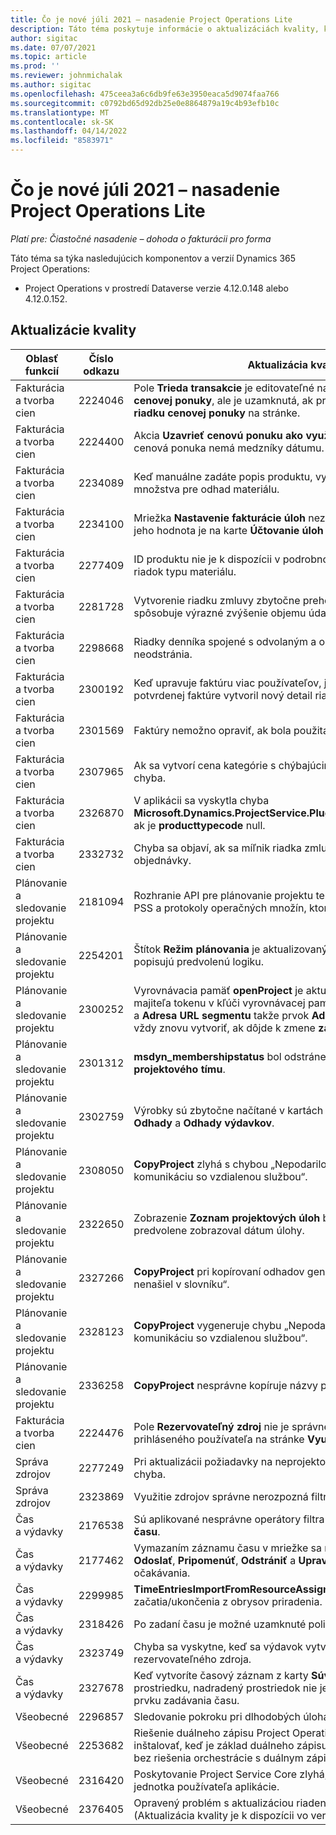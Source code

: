 ```yaml
---
title: Čo je nové júli 2021 – nasadenie Project Operations Lite
description: Táto téma poskytuje informácie o aktualizáciách kvality, ktoré sú k dispozícii vo vydaní nasadenia Project Operations Lite z júla 2021.
author: sigitac
ms.date: 07/07/2021
ms.topic: article
ms.prod: ''
ms.reviewer: johnmichalak
ms.author: sigitac
ms.openlocfilehash: 475ceea3a6c6db9fe63e3950eaca5d9074faa766
ms.sourcegitcommit: c0792bd65d92db25e0e8864879a19c4b93efb10c
ms.translationtype: MT
ms.contentlocale: sk-SK
ms.lasthandoff: 04/14/2022
ms.locfileid: "8583971"
---
```

# <a name="whats-new-july-2021---project-operations-lite-deployment"></a>Čo je nové júli 2021 – nasadenie Project Operations Lite

_Platí pre: Čiastočné nasadenie – dohoda o fakturácii pro forma_

Táto téma sa týka nasledujúcich komponentov a verzií Dynamics 365 Project Operations:

  - Project Operations v prostredí Dataverse verzie 4.12.0.148 alebo 4.12.0.152.

## <a name="quality-updates"></a>Aktualizácie kvality
| **Oblasť funkcií**              | **Číslo odkazu** | **Aktualizácia kvality**                                                                                                                                                                                             |
|-------------------------------|----------------------|----------------------------------------------------------------------------------------------------------------------------------------------------------------------------------------------------------------|
| Fakturácia a tvorba cien           | 2224046              | Pole **Trieda transakcie** je editovateľné na karte **Detaily riadka cenovej ponuky**, ale je uzamknutá, ak pracujete z ponuky **Detaily riadku cenovej ponuky** na stránke.                                                                     |
| Fakturácia a tvorba cien           | 2224400              | Akcia **Uzavrieť cenovú ponuku ako využitú** nemá úspech, ak cenová ponuka nemá medzníky dátumu.                                                                                                                                    |
| Fakturácia a tvorba cien           | 2234089              | Keď manuálne zadáte popis produktu, vymaže sa po zadaní množstva pre odhad materiálu.                                                                                                                         |
| Fakturácia a tvorba cien           | 2234100              | Mriežka **Nastavenie fakturácie úloh** nezahŕňa stĺpec **Materiál** a jeho hodnota je na karte **Účtovanie úloh** projektu.                                                                                                       |
| Fakturácia a tvorba cien           | 2277409              | ID produktu nie je k dispozícii v podrobnostiach riadku zmluvy pre riadok typu materiálu.                                                                                                                                        |
| Fakturácia a tvorba cien           | 2281728              | Vytvorenie riadku zmluvy zbytočne prehodnocuje skutočnosti, čo spôsobuje výrazné zvýšenie objemu údajov, čo ovplyvňuje výkon.                                                                                |
| Fakturácia a tvorba cien           | 2298668              | Riadky denníka spojené s odvolaným a odstráneným výdavkom sa neodstránia.                                                                                                                                     |
| Fakturácia a tvorba cien           | 2300192              | Keď upravuje faktúru viac používateľov, je možné, aby sa na potvrdenej faktúre vytvoril nový detail riadku faktúry.                                                                                   |
| Fakturácia a tvorba cien           | 2301569              | Faktúry nemožno opraviť, ak bola použitá zadržiavacia čiastka \$0.                                                                                                                                        |
| Fakturácia a tvorba cien           | 2307965              | Ak sa vytvorí cena kategórie s chýbajúcimi hodnotami, zobrazí sa chyba.                                                                                                                           |
| Fakturácia a tvorba cien           | 2326870              | V aplikácii sa vyskytla chyba **Microsoft.Dynamics.ProjectService.Plugins.PostInvoiceLineDelete** ak je **producttypecode** null.                                                                            |
| Fakturácia a tvorba cien           | 2332732              | Chyba sa objaví, ak sa míľnik riadka zmluvy vytvorí bez riadku objednávky.                                                                                                                |
| Plánovanie a sledovanie projektu | 2181094              | Rozhranie API pre plánovanie projektu teraz podporuje protokoly PSS a protokoly operačných množín, ktoré sú uložené 90 dní.                                                                                                                  |
| Plánovanie a sledovanie projektu | 2254201              | Štítok **Režim plánovania** je aktualizovaný podrobnosťami, ktoré popisujú predvolenú logiku.                                                                                                                                      |
| Plánovanie a sledovanie projektu | 2300252              | Vyrovnávacia pamäť **openProject** je aktualizovaná a obsahuje majiteľa tokenu v kľúči vyrovnávacej pamäte, **základná adresa URL** a **Adresa URL segmentu** takže prvok **Adresa URL žiadosti** je možné vždy znovu vytvoriť, ak dôjde k zmene **základnej adresy URL**. |
| Plánovanie a sledovanie projektu | 2301312              | **msdyn_membershipstatus** bol odstránený zo zobrazenia **člena projektového tímu**.                                                                                                                                        |
| Plánovanie a sledovanie projektu | 2302759              | Výrobky sú zbytočne načítané v kartách **Priradenia zdrojov**, **Odhady** a **Odhady výdavkov**.                                                                                                        |
| Plánovanie a sledovanie projektu | 2308050              | **CopyProject** zlyhá s chybou „Nepodarilo sa získať token na komunikáciu so vzdialenou službou“.                                                                                                                           |
| Plánovanie a sledovanie projektu | 2322650              | Zobrazenie **Zoznam projektových úloh** bolo aktualizované, aby sa predvolene zobrazoval dátum úlohy.                                                                                                            |
| Plánovanie a sledovanie projektu | 2327266              | **CopyProject** pri kopírovaní odhadov generuje chybu „Kľúč sa nenašiel v slovníku“.                                                                                                      |
| Plánovanie a sledovanie projektu | 2328123              | **CopyProject** vygeneruje chybu „Nepodarilo sa získať token na komunikáciu so vzdialenou službou“.                                                                                                                          |
| Plánovanie a sledovanie projektu | 2336258              | **CopyProject** nesprávne kopíruje názvy pozícií zdrojov.                                                                                                                                                 |
| Fakturácia a tvorba cien           | 2224476              | Pole **Rezervovateľný zdroj** nie je správne predvolené pre prihláseného používateľa na stránke **Využitie materiálu**.                                                                                                            |
| Správa zdrojov           | 2277249              | Pri aktualizácii požiadavky na neprojektové zdroje sa vyskytne chyba.                                                                                                            |
| Správa zdrojov           | 2323869              | Využitie zdrojov správne nerozpozná filtrované zdroje.                                                                                                                                             |
| Čas a výdavky              | 2176538              | Sú aplikované nesprávne operátory filtra na ovládací prvok **Zadanie času**.                                                                                                                                                   |
| Čas a výdavky              | 2177462              | Vymazaním záznamu času v mriežke sa neaktualizuje stav tlačidla **Odoslať**, **Pripomenúť**, **Odstrániť** a **Upraviť záznam** podľa očakávania.                                                                                        |
| Čas a výdavky              | 2299985              | **TimeEntriesImportFromResourceAssignment** nezachováva čas začatia/ukončenia z obrysov priradenia.                                                                                                  |
| Čas a výdavky              | 2318426              | Po zadaní času je možné uzamknuté polia stále upravovať.                                                                                                                                   |
| Čas a výdavky              | 2323749              | Chyba sa vyskytne, keď sa výdavok vytvorí z karty **Súvisiace** rezervovateľného zdroja.                                                                                                      |
| Čas a výdavky              | 2327678              | Keď vytvoríte časový záznam z karty **Súvisiace** rezervovateľného prostriedku, nadradený prostriedok nie je odovzdaný do ovládacieho prvku zadávania času.                                                                            |
| Všeobecné                       | 2296857              | Sledovanie pokroku pri dlhodobých úlohách.                                                                                                                                                                        |
| Všeobecné                       | 2253682              | Riešenie duálneho zápisu Project Operations by sa nemalo inštalovať, keď je základ duálneho zápisu nainštalovaný v prostredí bez riešenia orchestrácie s duálnym zápisom.                                                |
| Všeobecné                       | 2316420              | Poskytovanie Project Service Core zlyhá, ak sa zmení obchodná jednotka používateľa aplikácie.                                                                                                                     |
| Všeobecné                       | 2376405              | Opravený problém s aktualizáciou riadenou vydavateľom (Aktualizácia kvality je k dispozícii vo verzii 4.12.0.152)                                                                                                                     |
